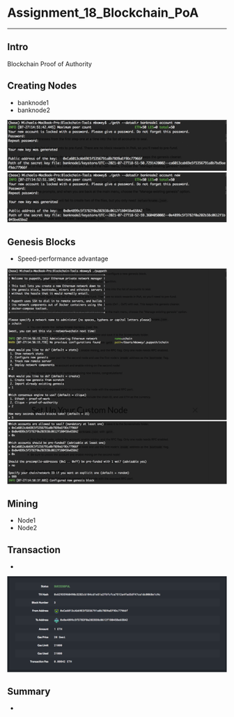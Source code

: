 # Assignment_18_Blockchain_PoA

---

## Intro 
Blockchain Proof of Authority



## Creating Nodes
 * banknode1 
 * banknode2
    

![banknode1](Screenshots/banknode1.png)
![banknode2](Screenshots/banknode2.png)

## Genesis Blocks
* Speed-performance advantage

![zchain Config](Screenshots/zchain_config1.png)
![zchain Config](Screenshots/zchain_config2.png)



## Mining
* Node1
* Node2



## Transaction

* 

![Test Transaction](Screenshots/test_transaction.png)


## Summary
* 

